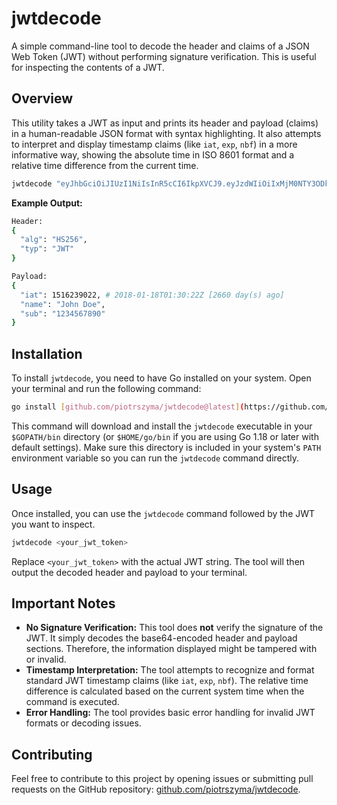 # jwtdecode

A simple command-line tool to decode the header and claims of a JSON Web Token (JWT) without performing signature verification. This is useful for inspecting the contents of a JWT.

## Overview

This utility takes a JWT as input and prints its header and payload (claims) in a human-readable JSON format with syntax highlighting. It also attempts to interpret and display timestamp claims (like `iat`, `exp`, `nbf`) in a more informative way, showing the absolute time in ISO 8601 format and a relative time difference from the current time.

```bash
jwtdecode "eyJhbGciOiJIUzI1NiIsInR5cCI6IkpXVCJ9.eyJzdWIiOiIxMjM0NTY3ODkwIiwibmFtZSI6IkpvaG4gRG9lIiwiaWF0IjoxNTE2MjM5MDIyfQ.SflKxwRJSMeKKF2QT4fwpMeJf36POk6yJV_adQssw5c"
```

**Example Output:**

```sh
Header:
{
  "alg": "HS256",
  "typ": "JWT"
}

Payload:
{
  "iat": 1516239022, # 2018-01-18T01:30:22Z [2660 day(s) ago]
  "name": "John Doe",
  "sub": "1234567890"
}
```

## Installation

To install `jwtdecode`, you need to have Go installed on your system. Open your terminal and run the following command:

```bash
go install [github.com/piotrszyma/jwtdecode@latest](https://github.com/piotrszyma/jwtdecode@latest)
```

This command will download and install the `jwtdecode` executable in your `$GOPATH/bin` directory (or `$HOME/go/bin` if you are using Go 1.18 or later with default settings). Make sure this directory is included in your system's `PATH` environment variable so you can run the `jwtdecode` command directly.

## Usage

Once installed, you can use the `jwtdecode` command followed by the JWT you want to inspect.

```bash
jwtdecode <your_jwt_token>
```

Replace `<your_jwt_token>` with the actual JWT string. The tool will then output the decoded header and payload to your terminal.

## Important Notes

- **No Signature Verification:** This tool does **not** verify the signature of the JWT. It simply decodes the base64-encoded header and payload sections. Therefore, the information displayed might be tampered with or invalid.
- **Timestamp Interpretation:** The tool attempts to recognize and format standard JWT timestamp claims (like `iat`, `exp`, `nbf`). The relative time difference is calculated based on the current system time when the command is executed.
- **Error Handling:** The tool provides basic error handling for invalid JWT formats or decoding issues.

## Contributing

Feel free to contribute to this project by opening issues or submitting pull requests on the GitHub repository: [github.com/piotrszyma/jwtdecode](https://www.google.com/search?q=https://github.com/piotrszyma/jwtdecode).
